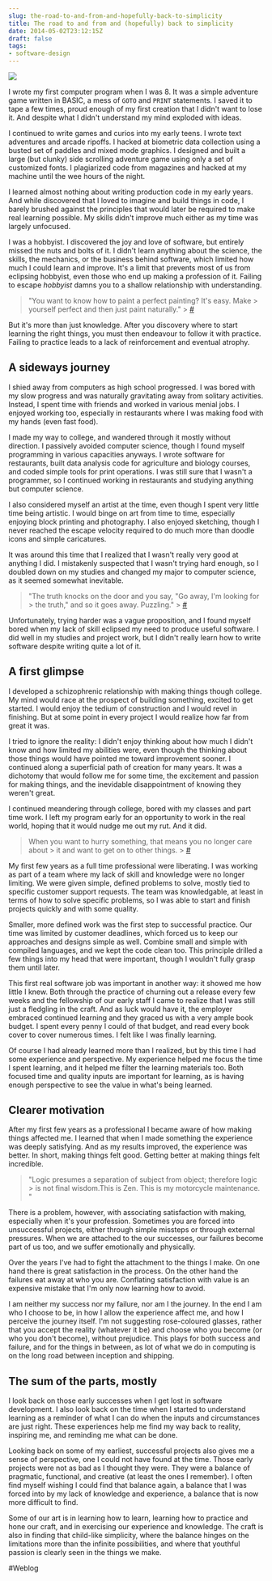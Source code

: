 ```yaml
---
slug: the-road-to-and-from-and-hopefully-back-to-simplicity
title: The road to and from and (hopefully) back to simplicity
date: 2014-05-02T23:12:15Z
draft: false
tags:
- software-design
---
```


![](https://images.warpedvisions.org/ms-basic-atari.gif)

I wrote my first computer program when I was 8. It was a simple adventure game written in BASIC, a mess of `GOTO` and `PRINT` statements. I saved it to tape a few times, proud enough of my first creation that I didn't want to lose it. And despite what I didn't understand my mind exploded with ideas.

I continued to write games and curios into my early teens. I wrote text adventures and arcade ripoffs. I hacked at biometric data collection using a busted set of paddles and mixed mode graphics. I designed and built a large (but clunky) side scrolling adventure game using only a set of customized fonts. I plagiarized code from magazines and hacked at my machine until the wee hours of the night.

I learned almost nothing about writing production code in my early years. And while discovered that I loved to imagine and build things in code, I barely brushed against the principles that would later be required to make real learning possible. My skills didn't improve much either as my time was largely unfocused.

I was a hobbyist. I discovered the joy and love of software, but entirely missed the nuts and bolts of it. I didn't learn anything about the science, the skills, the mechanics, or the business behind software, which limited how much I could learn and improve. It's a limit that prevents most of us from eclipsing hobbyist, even those who end up making a profession of it. Failing to escape *hobbyist* damns you to a shallow relationship with understanding.

> "You want to know how to paint a perfect painting? It's easy. Make > yourself perfect and then just paint naturally." > [#](https://en.wikipedia.org/wiki/Zen_and_the_Art_of_Motorcycle_Maintenance)

But it's more than just knowledge. After you discovery where to start learning the right things, you must then endeavour to follow it with practice. Failing to practice leads to a lack of reinforcement and eventual atrophy.

## A sideways journey

I shied away from computers as high school progressed. I was bored with my slow progress and was naturally gravitating away from solitary activities. Instead, I spent time with friends and worked in various menial jobs. I enjoyed working too, especially in restaurants where I was making food with my hands (even fast food).

I made my way to college, and wandered through it mostly without direction. I passively avoided computer science, though I found myself programming in various capacities anyways. I wrote software for restaurants, built data analysis code for agriculture and biology courses, and coded simple tools for print operations. I was still sure that I wasn't a programmer, so I continued working in restaurants and studying anything but computer science.

I also considered myself an artist at the time, even though I spent very little time being artistic. I would binge on art from time to time, especially enjoying block printing and photography. I also enjoyed sketching, though I never reached the escape velocity required to do much more than doodle icons and simple caricatures.

It was around this time that I realized that I wasn't really very good at anything I did. I mistakenly suspected that I wasn't trying hard enough, so I doubled down on my studies and changed my major to computer science, as it seemed somewhat inevitable.

> "The truth knocks on the door and you say, "Go away, I'm looking for > the truth," and so it goes away. Puzzling." > [#](https://en.wikipedia.org/wiki/Zen_and_the_Art_of_Motorcycle_Maintenance)

Unfortunately, trying harder was a vague proposition, and I found myself bored when my lack of skill eclipsed my need to produce useful software. I did well in my studies and project work, but I didn't really learn how to write software despite writing quite a lot of it.

## A first glimpse

I developed a schizophrenic relationship with making things though college. My mind would race at the prospect of building something, excited to get started. I would enjoy the tedium of construction and I would revel in finishing. But at some point in every project I would realize how far from great it was.

I tried to ignore the reality: I didn't enjoy thinking about how much I didn't know and how limited my abilities were, even though the thinking about those things would have pointed me toward improvement sooner. I continued along a superficial path of creation for many years. It was a dichotomy that would follow me for some time, the excitement and passion for making things, and the inevidable disappointment of knowing they weren't great.

I continued meandering through college, bored with my classes and part time work. I left my program early for an opportunity to work in the real world, hoping that it would nudge me out my rut. And it did.

> When you want to hurry something, that means you no longer care about > it and want to get on to other things. > [#](https://en.wikipedia.org/wiki/Zen_and_the_Art_of_Motorcycle_Maintenance)

My first few years as a full time professional were liberating. I was working as part of a team where my lack of skill and knowledge were no longer limiting. We were given simple, defined problems to solve, mostly tied to specific customer support requests. The team was knowledgable, at least in terms of how to solve specific problems, so I was able to start and finish projects quickly and with some quality.

Smaller, more defined work was the first step to successful practice. Our time was limited by customer deadlines, which forced us to keep our approaches and designs simple as well. Combine small and simple with compiled languages, and we kept the code clean too. This principle drilled a few things into my head that were important, though I wouldn't fully grasp them until later.

This first real software job was important in another way: it showed me how little I knew. Both through the practice of churning out a release every few weeks and the fellowship of our early staff I came to realize that I was still just a fledgling in the craft. And as luck would have it, the employer embraced continued learning and they graced us with a very ample book budget. I spent every penny I could of that budget, and read every book cover to cover numerous times. I felt like I was finally learning.

Of course I had already learned more than I realized, but by this time I had some experience and perspective. My experience helped me focus the time I spent learning, and it helped me filter the learning materials too. Both focused time and quality inputs are important for learning, as is having enough perspective to see the value in what's being learned.

## Clearer motivation

After my first few years as a professional I became aware of how making things affected me. I learned that when I made something the experience was deeply satisfying. And as my results improved, the experience was better. In short, making things felt good. Getting better at making things felt incredible.

> "Logic presumes a separation of subject from object; therefore logic > is not final wisdom.This is Zen. This is my motorcycle maintenance. "

There is a problem, however, with associating satisfaction with making, especially when it's your profession. Sometimes you are forced into unsuccessful projects, either through simple missteps or through external pressures. When we are attached to the our successes, our failures become part of us too, and we suffer emotionally and physically.

Over the years I've had to fight the attachment to the things I make. On one hand there is great satisfaction in the process. On the other hand the failures eat away at who you are. Conflating satisfaction with value is an expensive mistake that I'm only now learning how to avoid.

I am neither my success nor my failure, nor am I the journey. In the end I am who I choose to be, in how I allow the experience affect me, and how I perceive the journey itself. I'm not suggesting rose-coloured glasses, rather that you accept the reality (whatever it be) and choose who you become (or who you don't become), without prejudice. This plays for both success and failure, and for the things in between, as lot of what we do in computing is on the long road between inception and shipping.

## The sum of the parts, mostly

I look back on those early successes when I get lost in software development. I also look back on the time when I started to understand learning as a reminder of what I can do when the inputs and circumstances are just right. These experiences help me find my way back to reality, inspiring me, and reminding me what can be done.

Looking back on some of my earliest, successful projects also gives me a sense of perspective, one I could not have found at the time. Those early projects were not as bad as I thought they were. They were a balance of pragmatic, functional, and creative (at least the ones I remember). I often find myself wishing I could find that balance again, a balance that I was forced into by my lack of knowledge and experience, a balance that is now more difficult to find.

Some of our art is in learning how to learn, learning how to practice and hone our craft, and in exercising our experience and knowledge. The craft is also in finding that child-like simplicity, where the balance hinges on the limitations more than the infinite possibilities, and where that youthful passion is clearly seen in the things we make.

#Weblog
